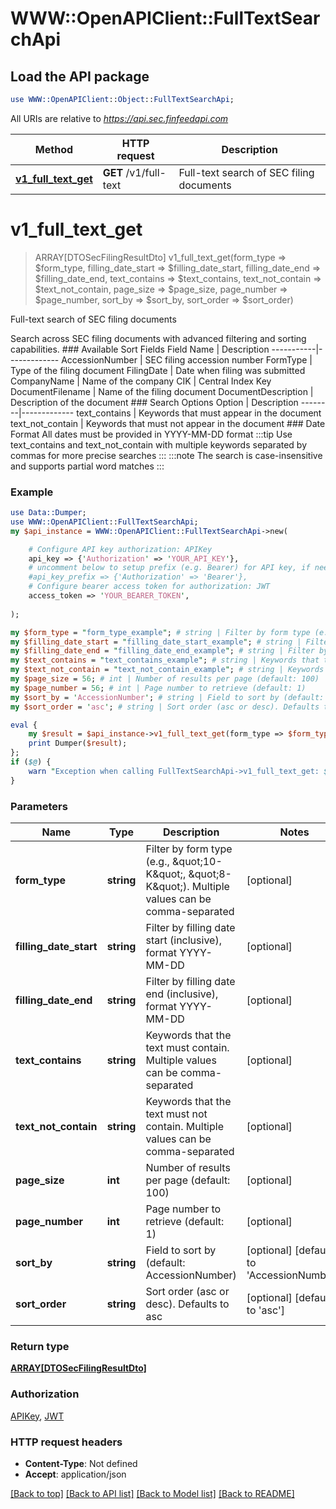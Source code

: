 # WWW::OpenAPIClient::FullTextSearchApi

## Load the API package
```perl
use WWW::OpenAPIClient::Object::FullTextSearchApi;
```

All URIs are relative to *https://api.sec.finfeedapi.com*

Method | HTTP request | Description
------------- | ------------- | -------------
[**v1_full_text_get**](FullTextSearchApi.md#v1_full_text_get) | **GET** /v1/full-text | Full-text search of SEC filing documents


# **v1_full_text_get**
> ARRAY[DTOSecFilingResultDto] v1_full_text_get(form_type => $form_type, filling_date_start => $filling_date_start, filling_date_end => $filling_date_end, text_contains => $text_contains, text_not_contain => $text_not_contain, page_size => $page_size, page_number => $page_number, sort_by => $sort_by, sort_order => $sort_order)

Full-text search of SEC filing documents

Search across SEC filing documents with advanced filtering and sorting capabilities.  ### Available Sort Fields  Field Name | Description -----------|------------- AccessionNumber | SEC filing accession number FormType | Type of the filing document FilingDate | Date when filing was submitted CompanyName | Name of the company CIK | Central Index Key DocumentFilename | Name of the filing document DocumentDescription | Description of the document  ### Search Options  Option | Description --------|------------- text_contains | Keywords that must appear in the document text_not_contain | Keywords that must not appear in the document  ### Date Format All dates must be provided in YYYY-MM-DD format  :::tip Use text_contains and text_not_contain with multiple keywords separated by commas for more precise searches :::  :::note The search is case-insensitive and supports partial word matches :::

### Example
```perl
use Data::Dumper;
use WWW::OpenAPIClient::FullTextSearchApi;
my $api_instance = WWW::OpenAPIClient::FullTextSearchApi->new(

    # Configure API key authorization: APIKey
    api_key => {'Authorization' => 'YOUR_API_KEY'},
    # uncomment below to setup prefix (e.g. Bearer) for API key, if needed
    #api_key_prefix => {'Authorization' => 'Bearer'},
    # Configure bearer access token for authorization: JWT
    access_token => 'YOUR_BEARER_TOKEN',
    
);

my $form_type = "form_type_example"; # string | Filter by form type (e.g., \"10-K\", \"8-K\"). Multiple values can be comma-separated
my $filling_date_start = "filling_date_start_example"; # string | Filter by filling date start (inclusive), format YYYY-MM-DD
my $filling_date_end = "filling_date_end_example"; # string | Filter by filling date end (inclusive), format YYYY-MM-DD
my $text_contains = "text_contains_example"; # string | Keywords that the text must contain. Multiple values can be comma-separated
my $text_not_contain = "text_not_contain_example"; # string | Keywords that the text must not contain. Multiple values can be comma-separated
my $page_size = 56; # int | Number of results per page (default: 100)
my $page_number = 56; # int | Page number to retrieve (default: 1)
my $sort_by = 'AccessionNumber'; # string | Field to sort by (default: AccessionNumber)
my $sort_order = 'asc'; # string | Sort order (asc or desc). Defaults to asc

eval {
    my $result = $api_instance->v1_full_text_get(form_type => $form_type, filling_date_start => $filling_date_start, filling_date_end => $filling_date_end, text_contains => $text_contains, text_not_contain => $text_not_contain, page_size => $page_size, page_number => $page_number, sort_by => $sort_by, sort_order => $sort_order);
    print Dumper($result);
};
if ($@) {
    warn "Exception when calling FullTextSearchApi->v1_full_text_get: $@\n";
}
```

### Parameters

Name | Type | Description  | Notes
------------- | ------------- | ------------- | -------------
 **form_type** | **string**| Filter by form type (e.g., \&quot;10-K\&quot;, \&quot;8-K\&quot;). Multiple values can be comma-separated | [optional] 
 **filling_date_start** | **string**| Filter by filling date start (inclusive), format YYYY-MM-DD | [optional] 
 **filling_date_end** | **string**| Filter by filling date end (inclusive), format YYYY-MM-DD | [optional] 
 **text_contains** | **string**| Keywords that the text must contain. Multiple values can be comma-separated | [optional] 
 **text_not_contain** | **string**| Keywords that the text must not contain. Multiple values can be comma-separated | [optional] 
 **page_size** | **int**| Number of results per page (default: 100) | [optional] 
 **page_number** | **int**| Page number to retrieve (default: 1) | [optional] 
 **sort_by** | **string**| Field to sort by (default: AccessionNumber) | [optional] [default to &#39;AccessionNumber&#39;]
 **sort_order** | **string**| Sort order (asc or desc). Defaults to asc | [optional] [default to &#39;asc&#39;]

### Return type

[**ARRAY[DTOSecFilingResultDto]**](DTOSecFilingResultDto.md)

### Authorization

[APIKey](../README.md#APIKey), [JWT](../README.md#JWT)

### HTTP request headers

 - **Content-Type**: Not defined
 - **Accept**: application/json

[[Back to top]](#) [[Back to API list]](../README.md#documentation-for-api-endpoints) [[Back to Model list]](../README.md#documentation-for-models) [[Back to README]](../README.md)

